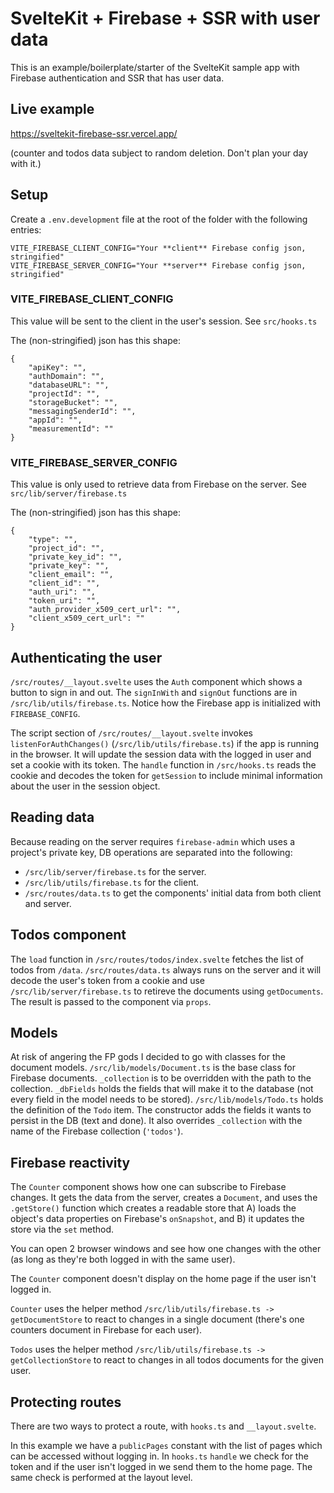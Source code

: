# SvelteKit + Firebase + SSR with user data

This is an example/boilerplate/starter of the SvelteKit sample app with Firebase authentication and SSR that has user data.

## Live example

https://sveltekit-firebase-ssr.vercel.app/

(counter and todos data subject to random deletion. Don't plan your day with it.)

## Setup

Create a `.env.development` file at the root of the folder with the following entries:

```
VITE_FIREBASE_CLIENT_CONFIG="Your **client** Firebase config json, stringified"
VITE_FIREBASE_SERVER_CONFIG="Your **server** Firebase config json, stringified"
```

### VITE_FIREBASE\_**CLIENT**\_CONFIG

This value will be sent to the client in the user's session. See `src/hooks.ts`

The (non-stringified) json has this shape:

```
{
    "apiKey": "",
    "authDomain": "",
    "databaseURL": "",
    "projectId": "",
    "storageBucket": "",
    "messagingSenderId": "",
    "appId": "",
    "measurementId": ""
}
```

### VITE_FIREBASE\_**SERVER**\_CONFIG

This value is only used to retrieve data from Firebase on the server. See `src/lib/server/firebase.ts`

The (non-stringified) json has this shape:

```
{
    "type": "",
    "project_id": "",
    "private_key_id": "",
    "private_key": "",
    "client_email": "",
    "client_id": "",
    "auth_uri": "",
    "token_uri": "",
    "auth_provider_x509_cert_url": "",
    "client_x509_cert_url": ""
}
```

## Authenticating the user

`/src/routes/__layout.svelte` uses the `Auth` component which shows a button to sign in and out.
The `signInWith` and `signOut` functions are in `/src/lib/utils/firebase.ts`.
Notice how the Firebase app is initialized with `FIREBASE_CONFIG`.

The script section of `/src/routes/__layout.svelte` invokes `listenForAuthChanges()` (`/src/lib/utils/firebase.ts`) if the app is running in the browser.
It will update the session data with the logged in user and set a cookie with its token.
The `handle` function in `/src/hooks.ts` reads the cookie and decodes the token for `getSession` to include minimal information about the user in the session object.

## Reading data

Because reading on the server requires `firebase-admin` which uses a project's private key, DB operations are separated into the following:

- `/src/lib/server/firebase.ts` for the server.
- `/src/lib/utils/firebase.ts` for the client.
- `/src/routes/data.ts` to get the components' initial data from both client and server.

## Todos component

The `load` function in `/src/routes/todos/index.svelte` fetches the list of todos from `/data`. `/src/routes/data.ts` always runs on the server and it will decode the user's token from a cookie and use `/src/lib/server/firebase.ts` to retireve the documents using `getDocuments`. The result is passed to the component via `props`.

## Models

At risk of angering the FP gods I decided to go with classes for the document models.
`/src/lib/models/Document.ts` is the base class for Firebase documents. `_collection` is to be overridden with the path to the collection. `_dbFields` holds the fields that will make it to the database (not every field in the model needs to be stored).
`/src/lib/models/Todo.ts` holds the definition of the `Todo` item. The constructor adds the fields it wants to persist in the DB (text and done). It also overrides `_collection` with the name of the Firebase collection (`'todos'`).

## Firebase reactivity

The `Counter` component shows how one can subscribe to Firebase changes. It gets the data from the server, creates a `Document`, and uses the `.getStore()` function which creates a readable store that A) loads the object's data properties on Firebase's `onSnapshot`, and B) it updates the store via the `set` method.

You can open 2 browser windows and see how one changes with the other (as long as they're both logged in with the same user).

The `Counter` component doesn't display on the home page if the user isn't logged in.

`Counter` uses the helper method `/src/lib/utils/firebase.ts -> getDocumentStore` to react to changes in a single document (there's one counters document in Firebase for each user).

`Todos` uses the helper method `/src/lib/utils/firebase.ts -> getCollectionStore` to react to changes in all todos documents for the given user.

## Protecting routes

There are two ways to protect a route, with `hooks.ts` and `__layout.svelte`.

In this example we have a `publicPages` constant with the list of pages which can be accessed without logging in. In `hooks.ts` `handle` we check for the token and if the user isn't logged in we send them to the home page.
The same check is performed at the layout level.
